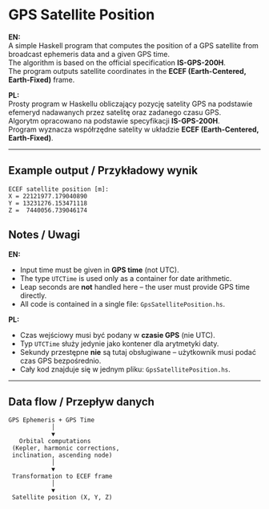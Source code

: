 # GPS Satellite Position

**EN:**  
A simple Haskell program that computes the position of a GPS satellite from broadcast ephemeris data and a given GPS time.  
The algorithm is based on the official specification **IS-GPS-200H**.  
The program outputs satellite coordinates in the **ECEF (Earth-Centered, Earth-Fixed)** frame.

**PL:**  
Prosty program w Haskellu obliczający pozycję satelity GPS na podstawie efemeryd nadawanych przez satelitę oraz zadanego czasu GPS.  
Algorytm opracowano na podstawie specyfikacji **IS-GPS-200H**.  
Program wyznacza współrzędne satelity w układzie **ECEF (Earth-Centered, Earth-Fixed)**.

---

## Example output / Przykładowy wynik

```
ECEF satellite position [m]:
X = 22121977.179040890
Y = 13231276.153471118
Z =  7440056.739046174
```

## Notes / Uwagi

**EN:**
- Input time must be given in **GPS time** (not UTC).
- The type `UTCTime` is used only as a container for date arithmetic.  
- Leap seconds are **not** handled here – the user must provide GPS time directly.  
- All code is contained in a single file: `GpsSatellitePosition.hs`.

**PL:**
- Czas wejściowy musi być podany w **czasie GPS** (nie UTC).
- Typ `UTCTime` służy jedynie jako kontener dla arytmetyki daty.
- Sekundy przestępne **nie** są tutaj obsługiwane – użytkownik musi podać czas GPS bezpośrednio.
- Cały kod znajduje się w jednym pliku: `GpsSatellitePosition.hs`.

---

## Data flow / Przepływ danych

```
GPS Ephemeris + GPS Time  
            │
            ▼
   Orbital computations  
 (Kepler, harmonic corrections,  
 inclination, ascending node)  
            │
            ▼
 Transformation to ECEF frame  
            │
            ▼
 Satellite position (X, Y, Z)  

